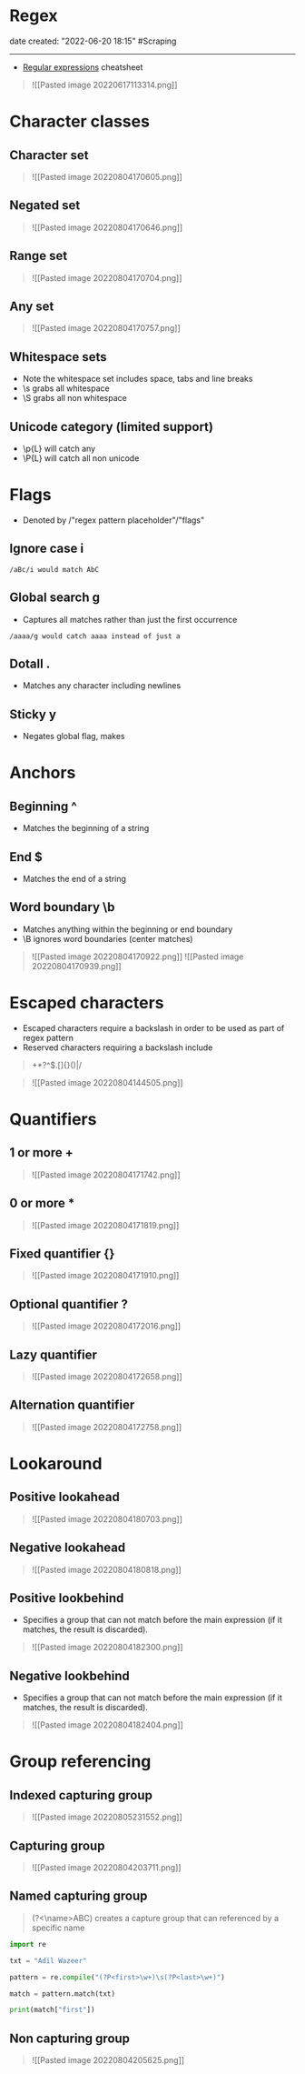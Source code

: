 # Regex
date created: "2022-06-20 18:15"
#Scraping

---

- [Regular expressions](https://regexr.com/) cheatsheet

> ![[Pasted image 20220617113314.png]]
# Character classes
## Character set
> ![[Pasted image 20220804170605.png]]
## Negated set
> ![[Pasted image 20220804170646.png]]
## Range set
> ![[Pasted image 20220804170704.png]]
## Any set
> ![[Pasted image 20220804170757.png]]
## Whitespace sets
- Note the whitespace set includes space, tabs and line breaks
- \s grabs all whitespace
- \S grabs all non whitespace
## Unicode category (limited support)
- \p{L} will catch any
- \P{L} will catch all non unicode
# Flags
- Denoted by /"regex pattern placeholder"/"flags"
## Ignore case i
```ad-example
/aBc/i would match AbC
```
## Global search g
- Captures all matches rather than just the first occurrence

```ad-example
/aaaa/g would catch aaaa instead of just a
```
## Dotall .
- Matches any character including newlines
## Sticky y
- Negates global flag, makes
# Anchors
## Beginning ^
- Matches the beginning of a string
## End $
- Matches the end of a string
## Word boundary \b
- Matches anything within the beginning or end boundary
- \B ignores word boundaries (center matches)

> ![[Pasted image 20220804170922.png]]
> ![[Pasted image 20220804170939.png]]
# Escaped characters
- Escaped characters require a backslash in order to be used as part of regex pattern
- Reserved characters requiring a backslash include

> +*?^$.[]{}()|/

> ![[Pasted image 20220804144505.png]]
# Quantifiers
## 1 or more +
> ![[Pasted image 20220804171742.png]]
## 0 or more *
> ![[Pasted image 20220804171819.png]]
## Fixed quantifier {}
> ![[Pasted image 20220804171910.png]]
## Optional quantifier ?
> ![[Pasted image 20220804172016.png]]
## Lazy quantifier
> ![[Pasted image 20220804172658.png]]
## Alternation quantifier
> ![[Pasted image 20220804172758.png]]
# Lookaround
## Positive lookahead
> ![[Pasted image 20220804180703.png]]
## Negative lookahead
> ![[Pasted image 20220804180818.png]]
## Positive lookbehind
- Specifies a group that can not match before the main expression (if it matches, the result is discarded).

> ![[Pasted image 20220804182300.png]]
## Negative lookbehind
- Specifies a group that can not match before the main expression (if it matches, the result is discarded).

> ![[Pasted image 20220804182404.png]]
# Group referencing

## Indexed capturing group
>![[Pasted image 20220805231552.png]]
## Capturing group
> ![[Pasted image 20220804203711.png]]
## Named capturing group 
> (?<\name>ABC)
> creates a capture group that can referenced by a specific name 

```python
import re

txt = "Adil Wazeer"

pattern = re.compile("(?P<first>\w+)\s(?P<last>\w+)")

match = pattern.match(txt)

print(match["first"])
```


## Non capturing group 
> ![[Pasted image 20220804205625.png]]